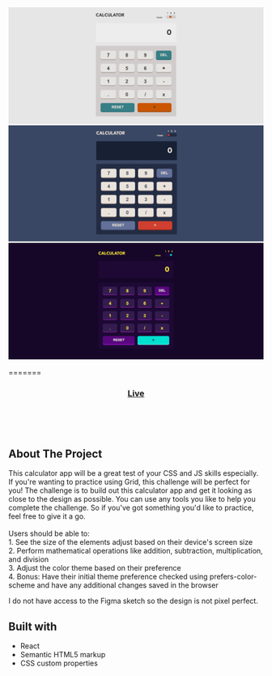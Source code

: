 ![Screenshot](/src/Screenshots/theme1.png)
![Screenshot](/src/Screenshots/theme2.png)
![Screenshot](/src/Screenshots/theme3.png)

=======
<div align="center">
  <h3>
    <a href="https://catherineisonline.github.io/calculator/" color="white">
      Live
    </a>
  </h3>
</div>
<br>
<br>
<br>

## About The Project

<p>This calculator app will be a great test of your CSS and JS skills especially. If you're wanting to practice using Grid, this challenge will be perfect for you!
The challenge is to build out this calculator app and get it looking as close to the design as possible.
You can use any tools you like to help you complete the challenge. So if you've got something you'd like to practice, feel free to give it a go.
<br><br>Users should be able to:
<br>
1. See the size of the elements adjust based on their device's screen size
<br>
2. Perform mathematical operations like addition, subtraction, multiplication, and division
<br>
3. Adjust the color theme based on their preference
<br>
4. Bonus: Have their initial theme preference checked using prefers-color-scheme and have any additional changes saved in the browser
<br>
<p>I do not have access to the Figma sketch so the design is not pixel perfect.</p>

## Built with

- React
- Semantic HTML5 markup
- CSS custom properties





